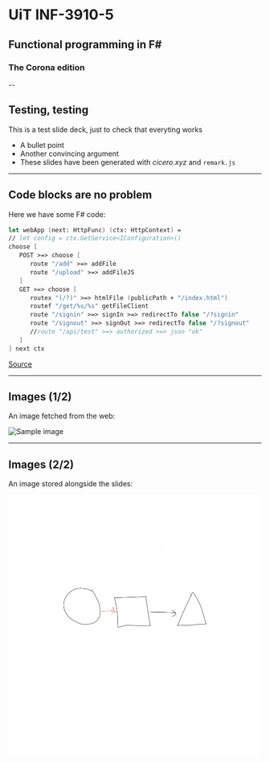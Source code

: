 <!-- .slide: data-background="#000000" -->
# UiT INF-3910-5

## Functional programming in F#

### The Corona edition

--

<!-- .slide: data-background="#ff8888" -->
## Testing, testing

This is a test slide deck, just to check that everyting works

- A bullet point
- Another convincing argument
- These slides have been generated with _cicero.xyz_ and `remark.js`

---

## Code blocks are no problem

Here we have some F# code:

```fsharp
let webApp (next: HttpFunc) (ctx: HttpContext) =
// let config = ctx.GetService<IConfiguration>()
choose [
   POST >=> choose [
      route "/add" >=> addFile
      route "/upload" >=> addFileJS
   ]
   GET >=> choose [
      routex "(/?)" >=> htmlFile (publicPath + "/index.html")
      routef "/get/%s/%s" getFileClient
      route "/signin" >=> signIn >=> redirectTo false "/?signin"
      route "/signout" >=> signOut >=> redirectTo false "/?signout"
      //route "/api/test" >=> authorized >=> json "ok"
   ]
] next ctx
```

[Source](https://github.com/juselius/inf-3910-5)

---

## Images (1/2)

An image fetched from the web:

![Sample image](https://upload.wikimedia.org/wikipedia/commons/thumb/4/4f/The_Young_Cicero_Reading.jpg/316px-The_Young_Cicero_Reading.jpg)

---

## Images (2/2)

An image stored alongside the slides:

![Sample image](Whiteboard.svg)
